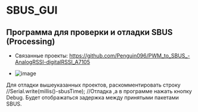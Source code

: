 # SBUS_GUI
## Программа для проверки и отладки SBUS (Processing)
* Связанные проекты: https://github.com/Penguin096/PWM_to_SBUS_-AnalogRSSI-digitalRSSI_A7105

* ![image](https://user-images.githubusercontent.com/65414023/115803704-1d0d0780-a3ea-11eb-9030-4e3dfaae206b.png)


Для отладки вышеуказанных проектов, раскомментировать строку
//Serial.write(millis()-sbusTime);  //Отладка
,а в программе нажать кнопку Debug. Будет отображаться задержка между принятыми пакетами SBUS.
